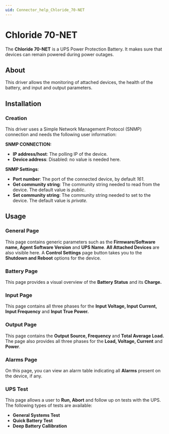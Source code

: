 ```yaml
---
uid: Connector_help_Chloride_70-NET
---
```


# Chloride 70-NET

The **Chloride 70-NET** is a UPS Power Protection Battery. It makes sure that devices can remain powered during power outages.

## About

This driver allows the monitoring of attached devices, the health of the battery, and input and output parameters.

## Installation

### Creation

This driver uses a Simple Network Management Protocol (SNMP) connection and needs the following user information:

**SNMP CONNECTION:**

- **IP address/host**: The polling IP of the device.
- **Device address**: Disabled: no value is needed here.

**SNMP Settings**:

- **Port number**: The port of the connected device, by default *161*.
- **Get community string**: The community string needed to read from the device. The default value is *public*.
- **Set community string**: The community string needed to set to the device. The default value is *private.*

## Usage

### General Page

This page contains generic parameters such as the **Firmware/Software name, Agent Software Version** and **UPS Name**. **All Attached Devices** are also visible here. A **Control Settings** page button takes you to the **Shutdown and Reboot** options for the device.

### Battery Page

This page provides a visual overview of the **Battery Status** and its **Charge.**

### Input Page

This page contains all three phases for the **Input Voltage, Input Current, Input Frequency** and **Input True Power.**

### Output Page

This page contains the **Output Source, Frequency** and **Total Average Load.** The page also provides all three phases for the **Load, Voltage, Current** and **Power**.

### Alarms Page

On this page, you can view an alarm table indicating all **Alarms** present on the device, if any.

### UPS Test

This page allows a user to **Run, Abort** and follow up on tests with the UPS. The following types of tests are available:

- **General Systems Test**
- **Quick Battery Test**
- **Deep Battery Callibration**
